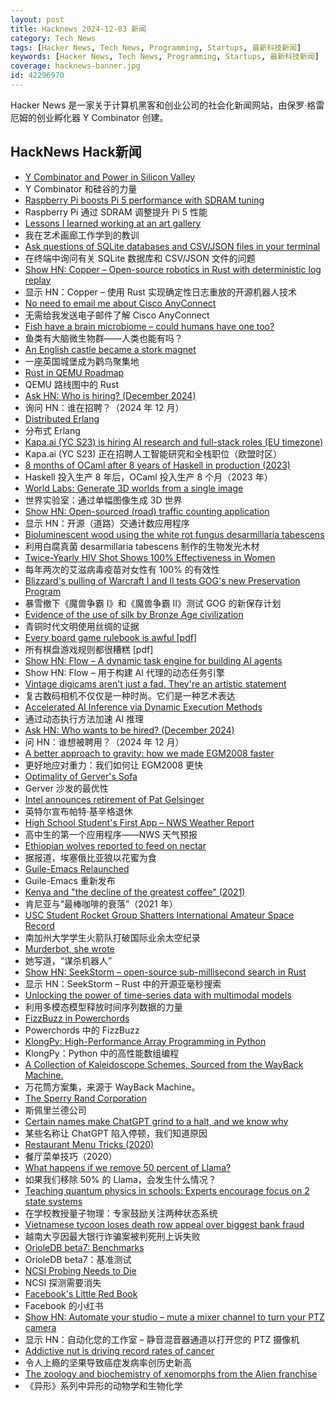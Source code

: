```yaml
---
layout: post
title: Hacknews 2024-12-03 新闻
category: Tech News
tags: [Hacker News, Tech News, Programming, Startups, 最新科技新闻]
keywords: [Hacker News, Tech News, Programming, Startups, 最新科技新闻]
coverage: hacknews-banner.jpg
id: 42296970
---
```


Hacker News 是一家关于计算机黑客和创业公司的社会化新闻网站，由保罗·格雷厄姆的创业孵化器 Y Combinator 创建。

## HackNews Hack新闻

- [Y Combinator and Power in Silicon Valley](https://commoncog.com/c/cases/y-combinator-power/)
- Y Combinator 和硅谷的力量
- [Raspberry Pi boosts Pi 5 performance with SDRAM tuning](https://www.jeffgeerling.com/blog/2024/raspberry-pi-boosts-pi-5-performance-sdram-tuning)
- Raspberry Pi 通过 SDRAM 调整提升 Pi 5 性能
- [Lessons I learned working at an art gallery](https://www.henrikkarlsson.xyz/p/art-gallery)
- 我在艺术画廊工作学到的教训
- [Ask questions of SQLite databases and CSV/JSON files in your terminal](https://simonwillison.net/2024/Nov/25/ask-questions-of-sqlite/)
- 在终端中询问有关 SQLite 数据库和 CSV/JSON 文件的问题
- [Show HN: Copper – Open-source robotics in Rust with deterministic log replay](https://github.com/copper-project/copper-rs/wiki/Copper-Release-Log)
- 显示 HN：Copper – 使用 Rust 实现确定性日志重放的开源机器人技术
- [No need to email me about Cisco AnyConnect](https://daniel.haxx.se/blog/2024/12/03/no-need-to-email-me-about-cisco-anyconnect/)
- 无需给我发送电子邮件了解 Cisco AnyConnect
- [Fish have a brain microbiome – could humans have one too?](https://www.quantamagazine.org/fish-have-a-brain-microbiome-could-humans-have-one-too-20241202/)
- 鱼类有大脑微生物群——人类也能有吗？
- [An English castle became a stork magnet](https://www.bbc.com/future/article/20240326-how-an-english-castles-grounds-became-a-stork-paradise)
- 一座英国城堡成为鹳鸟聚集地
- [Rust in QEMU Roadmap](https://lore.kernel.org/all/cc40943e-dec1-4890-a1d9-579350ce296f@pbonzini.local/)
- QEMU 路线图中的 Rust
- [Ask HN: Who is hiring? (December 2024)]()
- 询问 HN：谁在招聘？（2024 年 12 月）
- [Distributed Erlang](https://vereis.com/posts/disterl_inbox)
- 分布式 Erlang
- [Kapa.ai (YC S23) is hiring AI research and full-stack roles (EU timezone)](https://www.ycombinator.com/companies/kapa-ai/jobs)
- Kapa.ai (YC S23) 正在招聘人工智能研究和全栈职位（欧盟时区）
- [8 months of OCaml after 8 years of Haskell in production (2023)](https://chshersh.com/blog/2023-12-16-8-months-of-ocaml-after-8-years-of-haskell.html)
- Haskell 投入生产 8 年后，OCaml 投入生产 8 个月（2023 年）
- [World Labs: Generate 3D worlds from a single image](https://www.worldlabs.ai/blog)
- 世界实验室：通过单幅图像生成 3D 世界
- [Show HN: Open-sourced (road) traffic counting application](https://github.com/asfarley/vtc_lfs)
- 显示 HN：开源（道路）交通计数应用程序
- [Bioluminescent wood using the white rot fungus desarmillaria tabescens](https://onlinelibrary.wiley.com/doi/10.1002/advs.202403215)
- 利用白腐真菌 desarmillaria tabescens 制作的生物发光木材
- [Twice-Yearly HIV Shot Shows 100% Effectiveness in Women](https://apnews.com/article/hiv-infections-aids-prevention-shot-02606f7d7892f0baf55bd0a0ff2ba3de)
- 每年两次的艾滋病毒疫苗对女性有 100% 的有效性
- [Blizzard's pulling of Warcraft I and II tests GOG's new Preservation Program](https://arstechnica.com/gaming/2024/12/blizzards-pulling-of-warcraft-i-ii-tests-gogs-new-preservation-program/)
- 暴雪撤下《魔兽争霸 I》和《魔兽争霸 II》测试 GOG 的新保存计划
- [Evidence of the use of silk by Bronze Age civilization](https://www.nature.com/articles/s41598-024-78687-7)
- 青铜时代文明使用丝绸的证据
- [Every board game rulebook is awful [pdf]](https://drive.google.com/file/d/1nkHWqYre866xihxN3MnHr5YFzY4gQWDT/view)
- 所有棋盘游戏规则都很糟糕 [pdf]
- [Show HN: Flow – A dynamic task engine for building AI agents](https://github.com/lmnr-ai/flow)
- Show HN: Flow – 用于构建 AI 代理的动态任务引擎
- [Vintage digicams aren't just a fad. They're an artistic statement](https://arstechnica.com/gadgets/2024/11/vintage-digicams-arent-just-a-fad-theyre-an-artistic-statement/)
- 复古数码相机不仅仅是一种时尚。它们是一种艺术表达
- [Accelerated AI Inference via Dynamic Execution Methods](https://arxiv.org/abs/2411.00853)
- 通过动态执行方法加速 AI 推理
- [Ask HN: Who wants to be hired? (December 2024)]()
- 问 HN：谁想被聘用？（2024 年 12 月）
- [A better approach to gravity: how we made EGM2008 faster](https://www.elodin.systems/post/a-better-approach-to-gravity-how-we-made-egm2008-faster)
- 更好地应对重力：我们如何让 EGM2008 更快
- [Optimality of Gerver's Sofa](https://arxiv.org/abs/2411.19826)
- Gerver 沙发的最优性
- [Intel announces retirement of Pat Gelsinger](https://www.intel.com/content/www/us/en/newsroom/news/intel-ceo-news-dec-2024.html)
- 英特尔宣布帕特·基辛格退休
- [High School Student's First App – NWS Weather Report](https://weatherreportnow.com/)
- 高中生的第一个应用程序——NWS 天气预报
- [Ethiopian wolves reported to feed on nectar](https://www.ox.ac.uk/news/2024-11-22-ethiopian-wolves-reported-feed-nectar-first-time)
- 据报道，埃塞俄比亚狼以花蜜为食
- [Guile-Emacs Relaunched](https://emacsconf.org/2024/talks/guile/)
- Guile-Emacs 重新发布
- [Kenya and "the decline of the greatest coffee" (2021)](https://christopherferan.com/2021/12/25/kenya-and-the-decline-of-the-worlds-greatest-coffee/)
- 肯尼亚与“最棒咖啡的衰落”（2021 年）
- [USC Student Rocket Group Shatters International Amateur Space Record](https://viterbischool.usc.edu/news/2024/11/usc-student-rocket-group-shatters-international-amateur-space-record/)
- 南加州大学学生火箭队打破国际业余太空纪录
- [Murderbot, she wrote](https://www.wired.com/story/murderbot-she-wrote-martha-wells/)
- 她写道，“谋杀机器人”
- [Show HN: SeekStorm – open-source sub-millisecond search in Rust](https://github.com/SeekStorm/SeekStorm)
- 显示 HN：SeekStorm – Rust 中的开源亚毫秒搜索
- [Unlocking the power of time-series data with multimodal models](https://research.google/blog/unlocking-the-power-of-time-series-data-with-multimodal-models/)
- 利用多模态模型释放时间序列数据的力量
- [FizzBuzz in Powerchords](https://tehruhn.github.io/posts/2024/12/fizzbuzz-in-powerchords/)
- Powerchords 中的 FizzBu​​zz
- [KlongPy: High-Performance Array Programming in Python](https://github.com/briangu/klongpy)
- KlongPy：Python 中的高性能数组编程
- [A Collection of Kaleidoscope Schemes, Sourced from the WayBack Machine.](https://kaleidoscope.hryjksn.com/)
- 万花筒方案集，来源于 WayBack Machine。
- [The Sperry Rand Corporation](https://www.abortretry.fail/p/the-sperry-rand-corporation)
- 斯佩里兰德公司
- [Certain names make ChatGPT grind to a halt, and we know why](https://arstechnica.com/information-technology/2024/12/certain-names-make-chatgpt-grind-to-a-halt-and-we-know-why/)
- 某些名称让 ChatGPT 陷入停顿，我们知道原因
- [Restaurant Menu Tricks (2020)](https://www.bbc.com/future/article/20171120-the-secret-tricks-hidden-inside-restaurant-menus)
- 餐厅菜单技巧（2020）
- [What happens if we remove 50 percent of Llama?](https://neuralmagic.com/blog/24-sparse-llama-smaller-models-for-efficient-gpu-inference/)
- 如果我们移除 50% 的 Llama，会发生什么情况？
- [Teaching quantum physics in schools: Experts encourage focus on 2 state systems](https://phys.org/news/2024-11-quantum-physics-easier-digest-schools.html)
- 在学校教授量子物理：专家鼓励关注两种状态系统
- [Vietnamese tycoon loses death row appeal over biggest bank fraud](https://www.bbc.co.uk/news/articles/cd753r47815o)
- 越南大亨因最大银行诈骗案被判死刑上诉失败
- [OrioleDB beta7: Benchmarks](https://www.orioledb.com/blog/orioledb-beta7-benchmarks)
- OrioleDB beta7：基准测试
- [NCSI Probing Needs to Die](https://github.com/stryngs/edgedressing/tree/main/payloads/duster)
- NCSI 探测需要消失
- [Facebook's Little Red Book](https://www.map.cv/blog/redbook)
- Facebook 的小红书
- [Show HN: Automate your studio – mute a mixer channel to turn your PTZ camera](https://github.com/KopiasCsaba/open_sound_control_bridge)
- 显示 HN：自动化您的工作室 – 静音混音器通道以打开您的 PTZ 摄像机
- [Addictive nut is driving record rates of cancer](https://www.telegraph.co.uk/global-health/science-and-disease/betel-nut-abuse-mouth-cancer-papua-new-guinea/)
- 令人上瘾的坚果导致癌症发病率创历史新高
- [The zoology and biochemistry of xenomorphs from the Alien franchise](https://jgeekstudies.org/2024/12/02/xenomorphia-ex-machina-the-zoology-and-biochemistry-of-xenomorphs-from-the-alien-franchise/)
- 《异形》系列中异形的动物学和生物化学


